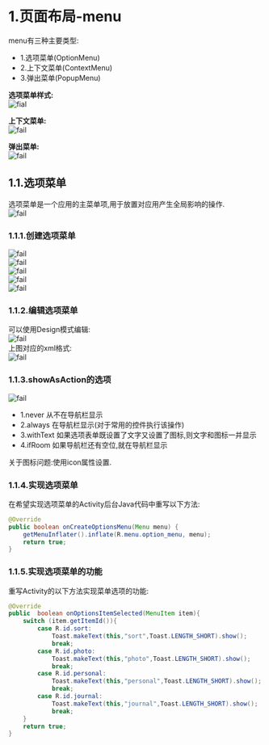 # 1.页面布局-menu
menu有三种主要类型:<br>
- 1.选项菜单(OptionMenu)
- 2.上下文菜单(ContextMenu)
- 3.弹出菜单(PopupMenu)

**选项菜单样式:**<br>
![fial](img/3.1.PNG)<br>

**上下文菜单:**<br>
![fail](img/3.2.PNG)<br>

**弹出菜单:**<br>
![fail](img/3.3.PNG)<br>

## 1.1.选项菜单
选项菜单是一个应用的主菜单项,用于放置对应用产生全局影响的操作.<br>
![fail](img/3.4.PNG)<br>

### 1.1.1.创建选项菜单
![fail](img/3.5.PNG)<br>
![fail](img/3.6.PNG)<br>
![fail](img/3.7.PNG)<br>
![fail](img/3.8.PNG)<br>
![fail](img/3.9.PNG)<br>

### 1.1.2.编辑选项菜单
可以使用Design模式编辑:<br>
![fail](img/3.10.PNG)<br>
上图对应的xml格式:<br>
![fail](img/3.11.PNG)<br>

### 1.1.3.showAsAction的选项
![fail](img/3.12.PNG)<br>

- 1.never      从不在导航栏显示
- 2.always     在导航栏显示(对于常用的控件执行该操作)
- 3.withText   如果选项表单既设置了文字又设置了图标,则文字和图标一并显示
- 4.ifRoom     如果导航栏还有空位,就在导航栏显示

关于图标问题:使用icon属性设置.<br>

### 1.1.4.实现选项菜单
在希望实现选项菜单的Activity后台Java代码中重写以下方法:<br>

```java
@Override
public boolean onCreateOptionsMenu(Menu menu) {
    getMenuInflater().inflate(R.menu.option_menu, menu);
    return true;
}
```

### 1.1.5.实现选项菜单的功能
重写Activity的以下方法实现菜单选项的功能:<br>
```java
@Override
public  boolean onOptionsItemSelected(MenuItem item){
    switch (item.getItemId()){
        case R.id.sort:
            Toast.makeText(this,"sort",Toast.LENGTH_SHORT).show();
            break;
        case R.id.photo:
            Toast.makeText(this,"photo",Toast.LENGTH_SHORT).show();
            break;
        case R.id.personal:
            Toast.makeText(this,"personal",Toast.LENGTH_SHORT).show();
            break;
        case R.id.journal:
            Toast.makeText(this,"journal",Toast.LENGTH_SHORT).show();
            break;
    }
    return true;
}
```